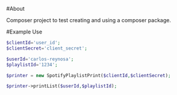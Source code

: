 #About

Composer project to test creating and using a composer package.

#Example Use

```php
$clientId='user_id';
$clientSecret='client_secret';

$userId='carlos-reynosa';
$playlistId='1234';

$printer = new SpotifyPlaylistPrint($clientId,$clientSecret);

$printer->printList($userId,$playlistId);
```
